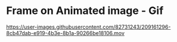 # Frame on Animated image - Gif

https://user-images.githubusercontent.com/82731243/209161296-8cb47dab-e919-4b3e-8b1a-90266be18106.mov

